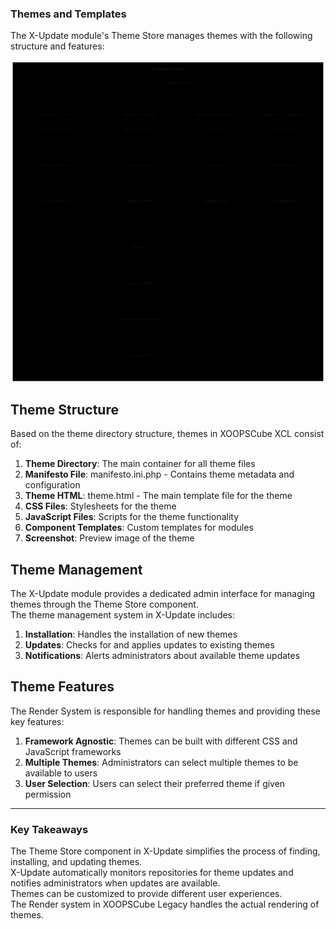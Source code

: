 ### Themes and Templates 

The X-Update module's Theme Store manages themes with the following structure and features:

<div class="panzoom-schema">
<svg xmlns="http://www.w3.org/2000/svg" id="mermaid-ftp381e7cse" aria-roledescription="flowchart-v2" class="xcl-diagram flowchart" style="max-width:1131.0625px" viewBox="0 0 1131.063 1160.5"><g class="root"><g class="nodes"><g class="root"><g class="clusters"><g id="subGraph4" class="cluster" data-look="classic"><path d="M8 8h1115.063v1144.5H8z"/><foreignObject width="200" height="48" class="cluster-label" transform="translate(465.531 8)"><div xmlns="http://www.w3.org/1999/xhtml" style="display:table;white-space:break-spaces;line-height:1.5;max-width:200px;text-align:center;width:200px"><span class="nodeLabel"><p>X-Update Theme Components</p></span></div></foreignObject></g><g id="subGraph3" class="cluster" data-look="classic"><path d="M28 174.5h274.15v387H28z"/><foreignObject width="111.863" height="24" class="cluster-label" transform="translate(109.144 174.5)"><div xmlns="http://www.w3.org/1999/xhtml" style="display:table-cell;white-space:nowrap;line-height:1.5;max-width:200px;text-align:center"><span class="nodeLabel"><p>Theme Features</p></span></div></foreignObject></g><g id="subGraph2" class="cluster" data-look="classic"><path d="M870.825 174.5h232.238v387H870.825z"/><foreignObject width="153.8" height="24" class="cluster-label" transform="translate(910.044 174.5)"><div xmlns="http://www.w3.org/1999/xhtml" style="display:table-cell;white-space:nowrap;line-height:1.5;max-width:200px;text-align:center"><span class="nodeLabel"><p>Deployment Methods</p></span></div></foreignObject></g><g id="subGraph1" class="cluster" data-look="classic"><path d="M631.25 174.5h219.575v387H631.25z"/><foreignObject width="146.463" height="24" class="cluster-label" transform="translate(667.806 174.5)"><div xmlns="http://www.w3.org/1999/xhtml" style="display:table-cell;white-space:nowrap;line-height:1.5;max-width:200px;text-align:center"><span class="nodeLabel"><p>Theme Management</p></span></div></foreignObject></g><g id="subGraph0" class="cluster" data-look="classic"><path d="M322.15 174.5h289.1V1115h-289.1z"/><foreignObject width="116.162" height="24" class="cluster-label" transform="translate(408.619 174.5)"><div xmlns="http://www.w3.org/1999/xhtml" style="display:table-cell;white-space:nowrap;line-height:1.5;max-width:200px;text-align:center"><span class="nodeLabel"><p>Theme Structure</p></span></div></foreignObject></g></g><g class="edgePaths"><path id="L_TS_TD_0" marker-end="url(#mermaid-ftp381e7cse_flowchart-v2-pointEnd)" d="m546.449 99.5-13.291 6.25C519.866 112 493.283 124.5 479.992 137 466.7 149.5 466.7 162 466.7 173.833V208" class="edge-thickness-normal edge-pattern-solid edge-thickness-normal edge-pattern-solid flowchart-link"/><path id="L_TD_MF_0" marker-end="url(#mermaid-ftp381e7cse_flowchart-v2-pointEnd)" d="M466.7 266v71" class="edge-thickness-normal edge-pattern-solid edge-thickness-normal edge-pattern-solid flowchart-link"/><path id="L_MF_TH_0" marker-end="url(#mermaid-ftp381e7cse_flowchart-v2-pointEnd)" d="M466.7 395v71" class="edge-thickness-normal edge-pattern-solid edge-thickness-normal edge-pattern-solid flowchart-link"/><path id="L_TH_CS_0" marker-end="url(#mermaid-ftp381e7cse_flowchart-v2-pointEnd)" d="M466.7 524v108.5" class="edge-thickness-normal edge-pattern-solid edge-thickness-normal edge-pattern-solid flowchart-link"/><path id="L_CS_JS_0" marker-end="url(#mermaid-ftp381e7cse_flowchart-v2-pointEnd)" d="M466.7 690.5v71" class="edge-thickness-normal edge-pattern-solid edge-thickness-normal edge-pattern-solid flowchart-link"/><path id="L_JS_CP_0" marker-end="url(#mermaid-ftp381e7cse_flowchart-v2-pointEnd)" d="M466.7 819.5v71" class="edge-thickness-normal edge-pattern-solid edge-thickness-normal edge-pattern-solid flowchart-link"/><path id="L_CP_SC_0" marker-end="url(#mermaid-ftp381e7cse_flowchart-v2-pointEnd)" d="M466.7 948.5v71" class="edge-thickness-normal edge-pattern-solid edge-thickness-normal edge-pattern-solid flowchart-link"/><path id="L_TS_IN_0" marker-end="url(#mermaid-ftp381e7cse_flowchart-v2-pointEnd)" d="m661.288 99.5 13.292 6.25c13.291 6.25 39.874 18.75 53.166 31.25 13.292 12.5 13.292 25 13.292 36.833V208" class="edge-thickness-normal edge-pattern-solid edge-thickness-normal edge-pattern-solid flowchart-link"/><path id="L_IN_UP_0" marker-end="url(#mermaid-ftp381e7cse_flowchart-v2-pointEnd)" d="M741.038 266v71" class="edge-thickness-normal edge-pattern-solid edge-thickness-normal edge-pattern-solid flowchart-link"/><path id="L_UP_NT_0" marker-end="url(#mermaid-ftp381e7cse_flowchart-v2-pointEnd)" d="M741.038 395v71" class="edge-thickness-normal edge-pattern-solid edge-thickness-normal edge-pattern-solid flowchart-link"/><path id="L_TS_DM_0" marker-end="url(#mermaid-ftp381e7cse_flowchart-v2-pointEnd)" d="m678.394 85.048 51.425 8.659c51.425 8.658 154.275 25.976 205.7 40.884 51.425 14.909 51.425 27.409 51.425 39.242V208" class="edge-thickness-normal edge-pattern-solid edge-thickness-normal edge-pattern-solid flowchart-link"/><path id="L_DM_FM_0" marker-end="url(#mermaid-ftp381e7cse_flowchart-v2-pointEnd)" d="M986.944 266v71" class="edge-thickness-normal edge-pattern-solid edge-thickness-normal edge-pattern-solid flowchart-link"/><path id="L_FM_SM_0" marker-end="url(#mermaid-ftp381e7cse_flowchart-v2-pointEnd)" d="M986.944 395v71" class="edge-thickness-normal edge-pattern-solid edge-thickness-normal edge-pattern-solid flowchart-link"/><path id="L_TS_FA_0" marker-end="url(#mermaid-ftp381e7cse_flowchart-v2-pointEnd)" d="m529.344 83.455-60.712 8.924c-60.711 8.924-182.134 26.773-242.846 41.947-60.711 15.174-60.711 27.674-60.711 39.507V208" class="edge-thickness-normal edge-pattern-solid edge-thickness-normal edge-pattern-solid flowchart-link"/><path id="L_FA_MT_0" marker-end="url(#mermaid-ftp381e7cse_flowchart-v2-pointEnd)" d="M165.075 266v71" class="edge-thickness-normal edge-pattern-solid edge-thickness-normal edge-pattern-solid flowchart-link"/><path id="L_MT_US_0" marker-end="url(#mermaid-ftp381e7cse_flowchart-v2-pointEnd)" d="M165.075 395v71" class="edge-thickness-normal edge-pattern-solid edge-thickness-normal edge-pattern-solid flowchart-link"/></g><g class="edgeLabels"><g class="edgeLabel"><foreignObject width="0" height="0" class="label"><div xmlns="http://www.w3.org/1999/xhtml" class="labelBkg" style="display:table-cell;white-space:nowrap;line-height:1.5;max-width:200px;text-align:center"><span class="edgeLabel"/></div></foreignObject></g><g class="edgeLabel"><foreignObject width="0" height="0" class="label"><div xmlns="http://www.w3.org/1999/xhtml" class="labelBkg" style="display:table-cell;white-space:nowrap;line-height:1.5;max-width:200px;text-align:center"><span class="edgeLabel"/></div></foreignObject></g><g class="edgeLabel"><foreignObject width="0" height="0" class="label"><div xmlns="http://www.w3.org/1999/xhtml" class="labelBkg" style="display:table-cell;white-space:nowrap;line-height:1.5;max-width:200px;text-align:center"><span class="edgeLabel"/></div></foreignObject></g><g class="edgeLabel"><foreignObject width="0" height="0" class="label"><div xmlns="http://www.w3.org/1999/xhtml" class="labelBkg" style="display:table-cell;white-space:nowrap;line-height:1.5;max-width:200px;text-align:center"><span class="edgeLabel"/></div></foreignObject></g><g class="edgeLabel"><foreignObject width="0" height="0" class="label"><div xmlns="http://www.w3.org/1999/xhtml" class="labelBkg" style="display:table-cell;white-space:nowrap;line-height:1.5;max-width:200px;text-align:center"><span class="edgeLabel"/></div></foreignObject></g><g class="edgeLabel"><foreignObject width="0" height="0" class="label"><div xmlns="http://www.w3.org/1999/xhtml" class="labelBkg" style="display:table-cell;white-space:nowrap;line-height:1.5;max-width:200px;text-align:center"><span class="edgeLabel"/></div></foreignObject></g><g class="edgeLabel"><foreignObject width="0" height="0" class="label"><div xmlns="http://www.w3.org/1999/xhtml" class="labelBkg" style="display:table-cell;white-space:nowrap;line-height:1.5;max-width:200px;text-align:center"><span class="edgeLabel"/></div></foreignObject></g><g class="edgeLabel"><foreignObject width="0" height="0" class="label"><div xmlns="http://www.w3.org/1999/xhtml" class="labelBkg" style="display:table-cell;white-space:nowrap;line-height:1.5;max-width:200px;text-align:center"><span class="edgeLabel"/></div></foreignObject></g><g class="edgeLabel"><foreignObject width="0" height="0" class="label"><div xmlns="http://www.w3.org/1999/xhtml" class="labelBkg" style="display:table-cell;white-space:nowrap;line-height:1.5;max-width:200px;text-align:center"><span class="edgeLabel"/></div></foreignObject></g><g class="edgeLabel"><foreignObject width="0" height="0" class="label"><div xmlns="http://www.w3.org/1999/xhtml" class="labelBkg" style="display:table-cell;white-space:nowrap;line-height:1.5;max-width:200px;text-align:center"><span class="edgeLabel"/></div></foreignObject></g><g class="edgeLabel"><foreignObject width="0" height="0" class="label"><div xmlns="http://www.w3.org/1999/xhtml" class="labelBkg" style="display:table-cell;white-space:nowrap;line-height:1.5;max-width:200px;text-align:center"><span class="edgeLabel"/></div></foreignObject></g><g class="edgeLabel"><foreignObject width="0" height="0" class="label"><div xmlns="http://www.w3.org/1999/xhtml" class="labelBkg" style="display:table-cell;white-space:nowrap;line-height:1.5;max-width:200px;text-align:center"><span class="edgeLabel"/></div></foreignObject></g><g class="edgeLabel"><foreignObject width="0" height="0" class="label"><div xmlns="http://www.w3.org/1999/xhtml" class="labelBkg" style="display:table-cell;white-space:nowrap;line-height:1.5;max-width:200px;text-align:center"><span class="edgeLabel"/></div></foreignObject></g><g class="edgeLabel"><foreignObject width="0" height="0" class="label"><div xmlns="http://www.w3.org/1999/xhtml" class="labelBkg" style="display:table-cell;white-space:nowrap;line-height:1.5;max-width:200px;text-align:center"><span class="edgeLabel"/></div></foreignObject></g><g class="edgeLabel"><foreignObject width="0" height="0" class="label"><div xmlns="http://www.w3.org/1999/xhtml" class="labelBkg" style="display:table-cell;white-space:nowrap;line-height:1.5;max-width:200px;text-align:center"><span class="edgeLabel"/></div></foreignObject></g><g class="edgeLabel"><foreignObject width="0" height="0" class="label"><div xmlns="http://www.w3.org/1999/xhtml" class="labelBkg" style="display:table-cell;white-space:nowrap;line-height:1.5;max-width:200px;text-align:center"><span class="edgeLabel"/></div></foreignObject></g></g><g class="nodes"><g id="flowchart-FA-14" class="node default"><path d="M-102.075-27h204.15v54h-204.15z" class="basic label-container" transform="translate(165.075 239)"/><g class="label" transform="translate(93 227)"><rect/><foreignObject width="144.15" height="24"><div xmlns="http://www.w3.org/1999/xhtml" style="display:table-cell;white-space:nowrap;line-height:1.5;max-width:200px;text-align:center"><span class="nodeLabel"><p>Framework Agnostic</p></span></div></foreignObject></g></g><g id="flowchart-TS-0" class="node default"><path d="M-74.525-27h149.05v54h-149.05z" class="basic label-container" transform="translate(603.869 72.5)"/><g class="label" transform="translate(559.344 60.5)"><rect/><foreignObject width="89.05" height="24"><div xmlns="http://www.w3.org/1999/xhtml" style="display:table-cell;white-space:nowrap;line-height:1.5;max-width:200px;text-align:center"><span class="nodeLabel"><p>Theme Store</p></span></div></foreignObject></g></g><g id="flowchart-TD-1" class="node default"><path d="M-88.431-27H88.432v54H-88.431z" class="basic label-container" transform="translate(466.7 239)"/><g class="label" transform="translate(408.269 227)"><rect/><foreignObject width="116.863" height="24"><div xmlns="http://www.w3.org/1999/xhtml" style="display:table-cell;white-space:nowrap;line-height:1.5;max-width:200px;text-align:center"><span class="nodeLabel"><p>Theme Directory</p></span></div></foreignObject></g></g><g id="flowchart-MF-2" class="node default"><path d="M-79.356-27H79.357v54H-79.356z" class="basic label-container" transform="translate(466.7 368)"/><g class="label" transform="translate(417.344 356)"><rect/><foreignObject width="98.713" height="24"><div xmlns="http://www.w3.org/1999/xhtml" style="display:table-cell;white-space:nowrap;line-height:1.5;max-width:200px;text-align:center"><span class="nodeLabel"><p>Manifesto File</p></span></div></foreignObject></g></g><g id="flowchart-TH-3" class="node default"><path d="M-76.994-27H76.994v54H-76.994z" class="basic label-container" transform="translate(466.7 497)"/><g class="label" transform="translate(419.706 485)"><rect/><foreignObject width="93.988" height="24"><div xmlns="http://www.w3.org/1999/xhtml" style="display:table-cell;white-space:nowrap;line-height:1.5;max-width:200px;text-align:center"><span class="nodeLabel"><p>Theme HTML</p></span></div></foreignObject></g></g><g id="flowchart-CS-4" class="node default"><path d="M-61.006-27H61.007v54H-61.006z" class="basic label-container" transform="translate(466.7 663.5)"/><g class="label" transform="translate(435.694 651.5)"><rect/><foreignObject width="62.013" height="24"><div xmlns="http://www.w3.org/1999/xhtml" style="display:table-cell;white-space:nowrap;line-height:1.5;max-width:200px;text-align:center"><span class="nodeLabel"><p>CSS Files</p></span></div></foreignObject></g></g><g id="flowchart-JS-5" class="node default"><path d="M-82.463-27H82.462v54H-82.463z" class="basic label-container" transform="translate(466.7 792.5)"/><g class="label" transform="translate(414.238 780.5)"><rect/><foreignObject width="104.925" height="24"><div xmlns="http://www.w3.org/1999/xhtml" style="display:table-cell;white-space:nowrap;line-height:1.5;max-width:200px;text-align:center"><span class="nodeLabel"><p>JavaScript Files</p></span></div></foreignObject></g></g><g id="flowchart-CP-6" class="node default"><path d="M-109.55-27h219.1v54h-219.1z" class="basic label-container" transform="translate(466.7 921.5)"/><g class="label" transform="translate(387.15 909.5)"><rect/><foreignObject width="159.1" height="24"><div xmlns="http://www.w3.org/1999/xhtml" style="display:table-cell;white-space:nowrap;line-height:1.5;max-width:200px;text-align:center"><span class="nodeLabel"><p>Component Templates</p></span></div></foreignObject></g></g><g id="flowchart-SC-7" class="node default"><path d="M-68.944-27H68.944v54H-68.944z" class="basic label-container" transform="translate(466.7 1050.5)"/><g class="label" transform="translate(427.756 1038.5)"><rect/><foreignObject width="77.888" height="24"><div xmlns="http://www.w3.org/1999/xhtml" style="display:table-cell;white-space:nowrap;line-height:1.5;max-width:200px;text-align:center"><span class="nodeLabel"><p>Screenshot</p></span></div></foreignObject></g></g><g id="flowchart-IN-8" class="node default"><path d="M-68.644-27H68.643v54H-68.644z" class="basic label-container" transform="translate(741.038 239)"/><g class="label" transform="translate(702.394 227)"><rect/><foreignObject width="77.287" height="24"><div xmlns="http://www.w3.org/1999/xhtml" style="display:table-cell;white-space:nowrap;line-height:1.5;max-width:200px;text-align:center"><span class="nodeLabel"><p>Installation</p></span></div></foreignObject></g></g><g id="flowchart-UP-9" class="node default"><path d="M-59.275-27h118.55v54h-118.55z" class="basic label-container" transform="translate(741.038 368)"/><g class="label" transform="translate(711.763 356)"><rect/><foreignObject width="58.55" height="24"><div xmlns="http://www.w3.org/1999/xhtml" style="display:table-cell;white-space:nowrap;line-height:1.5;max-width:200px;text-align:center"><span class="nodeLabel"><p>Updates</p></span></div></foreignObject></g></g><g id="flowchart-NT-10" class="node default"><path d="M-74.788-27H74.787v54H-74.788z" class="basic label-container" transform="translate(741.038 497)"/><g class="label" transform="translate(696.25 485)"><rect/><foreignObject width="89.575" height="24"><div xmlns="http://www.w3.org/1999/xhtml" style="display:table-cell;white-space:nowrap;line-height:1.5;max-width:200px;text-align:center"><span class="nodeLabel"><p>Notifications</p></span></div></foreignObject></g></g><g id="flowchart-DM-11" class="node default"><path d="M-81.119-27H81.119v54H-81.119z" class="basic label-container" transform="translate(986.944 239)"/><g class="label" transform="translate(935.825 227)"><rect/><foreignObject width="102.238" height="24"><div xmlns="http://www.w3.org/1999/xhtml" style="display:table-cell;white-space:nowrap;line-height:1.5;max-width:200px;text-align:center"><span class="nodeLabel"><p>Direct Method</p></span></div></foreignObject></g></g><g id="flowchart-FM-12" class="node default"><path d="M-72.775-27h145.55v54h-145.55z" class="basic label-container" transform="translate(986.944 368)"/><g class="label" transform="translate(944.169 356)"><rect/><foreignObject width="85.55" height="24"><div xmlns="http://www.w3.org/1999/xhtml" style="display:table-cell;white-space:nowrap;line-height:1.5;max-width:200px;text-align:center"><span class="nodeLabel"><p>FTP Method</p></span></div></foreignObject></g></g><g id="flowchart-SM-13" class="node default"><path d="M-74.375-27h148.75v54h-148.75z" class="basic label-container" transform="translate(986.944 497)"/><g class="label" transform="translate(942.569 485)"><rect/><foreignObject width="88.75" height="24"><div xmlns="http://www.w3.org/1999/xhtml" style="display:table-cell;white-space:nowrap;line-height:1.5;max-width:200px;text-align:center"><span class="nodeLabel"><p>SSH Method</p></span></div></foreignObject></g></g><g id="flowchart-MT-15" class="node default"><path d="M-88.688-27H88.687v54H-88.688z" class="basic label-container" transform="translate(165.075 368)"/><g class="label" transform="translate(106.388 356)"><rect/><foreignObject width="117.375" height="24"><div xmlns="http://www.w3.org/1999/xhtml" style="display:table-cell;white-space:nowrap;line-height:1.5;max-width:200px;text-align:center"><span class="nodeLabel"><p>Multiple Themes</p></span></div></foreignObject></g></g><g id="flowchart-US-16" class="node default"><path d="M-80.163-27H80.162v54H-80.163z" class="basic label-container" transform="translate(165.075 497)"/><g class="label" transform="translate(114.913 485)"><rect/><foreignObject width="100.325" height="24"><div xmlns="http://www.w3.org/1999/xhtml" style="display:table-cell;white-space:nowrap;line-height:1.5;max-width:200px;text-align:center"><span class="nodeLabel"><p>User Selection</p></span></div></foreignObject></g></g></g></g></g></g></svg>
</div>


## Theme Structure

Based on the theme directory structure, themes in XOOPSCube XCL consist of:

1. **Theme Directory**: The main container for all theme files
2. **Manifesto File**: manifesto.ini.php - Contains theme metadata and configuration
3. **Theme HTML**: theme.html - The main template file for the theme
4. **CSS Files**: Stylesheets for the theme
5. **JavaScript Files**: Scripts for the theme functionality
6. **Component Templates**: Custom templates for modules
7. **Screenshot**: Preview image of the theme

## Theme Management

The X-Update module provides a dedicated admin interface for managing themes through the Theme Store component.  
The theme management system in X-Update includes:

1. **Installation**: Handles the installation of new themes
2. **Updates**: Checks for and applies updates to existing themes
3. **Notifications**: Alerts administrators about available theme updates

## Theme Features

The Render System is responsible for handling themes and providing these key features:

1. **Framework Agnostic**: Themes can be built with different CSS and JavaScript frameworks
2. **Multiple Themes**: Administrators can select multiple themes to be available to users
3. **User Selection**: Users can select their preferred theme if given permission

---

### Key Takeaways

The Theme Store component in X-Update simplifies the process of finding, installing, and updating themes.  
X-Update automatically monitors repositories for theme updates and notifies administrators when updates are available.  
Themes can be customized to provide different user experiences.  
The Render system in XOOPSCube Legacy handles the actual rendering of themes.